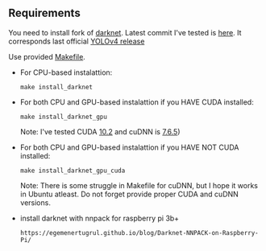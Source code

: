 ## Requirements

You need to install fork of [darknet](https://github.com/AlexeyAB/darknet). Latest commit I've tested is [here](https://github.com/AlexeyAB/darknet/commit/9d40b619756be9521bc2ccd81808f502daaa3e9a). It corresponds last official [YOLOv4 release](https://github.com/AlexeyAB/darknet/releases/tag/yolov4)

Use provided [Makefile](Makefile).

* For CPU-based instalattion:
    ```shell
    make install_darknet
    ```
* For both CPU and GPU-based instalattion if you HAVE CUDA installed:
    ```shell
    make install_darknet_gpu
    ```
    Note: I've tested CUDA [10.2](https://developer.nvidia.com/cuda-10.2-download-archive) and cuDNN is [7.6.5](https://developer.nvidia.com/rdp/cudnn-archive#a-collapse765-102))

* For both CPU and GPU-based instalattion if you HAVE NOT CUDA installed:
    ```shell
    make install_darknet_gpu_cuda
    ```
    Note: There is some struggle in Makefile for cuDNN, but I hope it works in Ubuntu atleast. Do not forget provide proper CUDA and cuDNN versions.

* install darknet with nnpack for raspberry pi 3b+
    ```shell
    https://egemenertugrul.github.io/blog/Darknet-NNPACK-on-Raspberry-Pi/
    ```